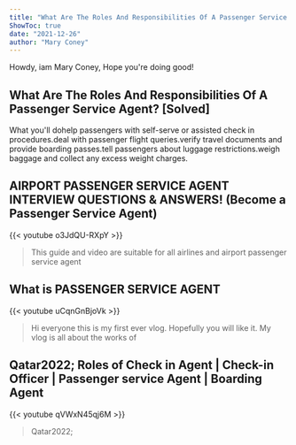 ```yaml
---
title: "What Are The Roles And Responsibilities Of A Passenger Service Agent? [Solved]"
ShowToc: true 
date: "2021-12-26"
author: "Mary Coney" 
---
```


Howdy, iam Mary Coney, Hope you're doing good!
## What Are The Roles And Responsibilities Of A Passenger Service Agent? [Solved]
What you'll dohelp passengers with self-serve or assisted check in procedures.deal with passenger flight queries.verify travel documents and provide boarding passes.tell passengers about luggage restrictions.weigh baggage and collect any excess weight charges.

## AIRPORT PASSENGER SERVICE AGENT INTERVIEW QUESTIONS & ANSWERS! (Become a Passenger Service Agent)
{{< youtube o3JdQU-RXpY >}}
>This guide and video are suitable for all airlines and airport passenger service agent 

## What is PASSENGER SERVICE AGENT
{{< youtube uCqnGnBjoVk >}}
>Hi everyone this is my first ever vlog. Hopefully you will like it. My vlog is all about the works of 

## Qatar2022; Roles of Check in Agent | Check-in Officer | Passenger service Agent | Boarding Agent
{{< youtube qVWxN45qj6M >}}
>Qatar2022; 

